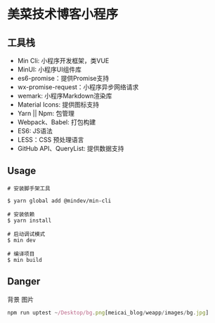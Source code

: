 # 美菜技术博客小程序

## 工具栈

- Min Cli: 小程序开发框架，类VUE
- MinUI: 小程序UI组件库
- es6-promise：提供Promise支持
- wx-promise-request：小程序异步网络请求
- wemark: 小程序Markdown渲染库
- Material Icons: 提供图标支持
- Yarn || Npm: 包管理
- Webpack、Babel: 打包构建
- ES6: JS语法
- LESS：CSS 预处理语言
- GitHub API、QueryList: 提供数据支持

## Usage

```shell
# 安装脚手架工具

$ yarn global add @mindev/min-cli 

# 安装依赖
$ yarn install

# 启动调试模式
$ min dev

# 编译项目
$ min build
```

## Danger

背景 图片

```js
npm run uptest ~/Desktop/bg.png[meicai_blog/weapp/images/bg.jpg]
```

